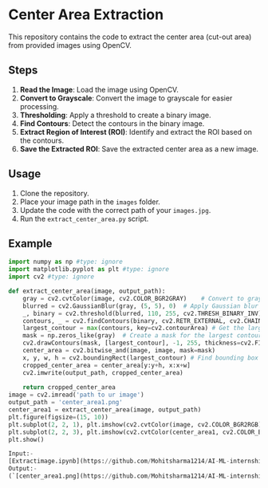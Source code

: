 # Center Area Extraction

This repository contains the code to extract the center area (cut-out area) from provided images using OpenCV.

## Steps
1. **Read the Image**: Load the image using OpenCV.
2. **Convert to Grayscale**: Convert the image to grayscale for easier processing.
3. **Thresholding**: Apply a threshold to create a binary image.
4. **Find Contours**: Detect the contours in the binary image.
5. **Extract Region of Interest (ROI)**: Identify and extract the ROI based on the contours.
6. **Save the Extracted ROI**: Save the extracted center area as a new image.

## Usage
1. Clone the repository.
2. Place your image path in the `images` folder.
3. Update the code with the correct path of your `images.jpg`.
4. Run the `extract_center_area.py` script.

## Example

```python
import numpy as np #type: ignore
import matplotlib.pyplot as plt #type: ignore
import cv2 #type: ignore

def extract_center_area(image, output_path):
    gray = cv2.cvtColor(image, cv2.COLOR_BGR2GRAY)    # Convert to grayscale
    blurred = cv2.GaussianBlur(gray, (5, 5), 0)  # Apply Gaussian blur to reduce noise
    _, binary = cv2.threshold(blurred, 110, 255, cv2.THRESH_BINARY_INV) # Apply threshold to get binary image
    contours, _ = cv2.findContours(binary, cv2.RETR_EXTERNAL, cv2.CHAIN_APPROX_SIMPLE)   # Find contours    
    largest_contour = max(contours, key=cv2.contourArea) # Get the largest contour which will be the cut-out area
    mask = np.zeros_like(gray)  # Create a mask for the largest contour
    cv2.drawContours(mask, [largest_contour], -1, 255, thickness=cv2.FILLED)    # Extract the center area using the mask 
    center_area = cv2.bitwise_and(image, image, mask=mask)
    x, y, w, h = cv2.boundingRect(largest_contour) # Find bounding box coordinates to crop the center area
    cropped_center_area = center_area[y:y+h, x:x+w]
    cv2.imwrite(output_path, cropped_center_area)
    
    return cropped_center_area
image = cv2.imread('path to ur image')
output_path = 'center_area1.png'
center_area1 = extract_center_area(image, output_path)
plt.figure(figsize=(15, 10))
plt.subplot(2, 2, 1), plt.imshow(cv2.cvtColor(image, cv2.COLOR_BGR2RGB)), plt.title('Original Image ')
plt.subplot(2, 2, 3), plt.imshow(cv2.cvtColor(center_area1, cv2.COLOR_BGR2RGB)), plt.title('Center Area ')
plt.show()

Input:-
[Extractimage.ipynb](https://github.com/Mohitsharma1214/AI-ML-internship-task/blob/main/Input-image)
Output:-
(`[center_area1.png](https://github.com/Mohitsharma1214/AI-ML-internship-task/blob/main/center_area1.png)`) 
